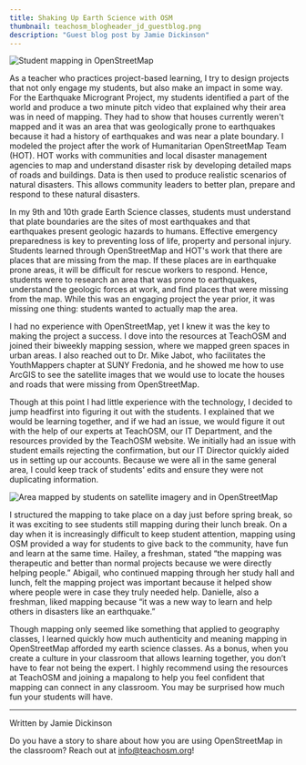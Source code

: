 ```yaml
---
title: Shaking Up Earth Science with OSM
thumbnail: teachosm_blogheader_jd_guestblog.png
description: "Guest blog post by Jamie Dickinson"
---
```

![Student mapping in OpenStreetMap](../../../assets/images/blog/teachosm_blogheader_jd_guestblog.png)

As a teacher who practices project-based learning, I try to design projects that not only engage my students, but also make an impact in some way.  For the Earthquake Microgrant Project, my students identified a part of the world and produce a two minute pitch video that explained why their area was in need of mapping. They had to show that houses currently weren't mapped and it was an area that was geologically prone to earthquakes because it had a history of earthquakes and was near a plate boundary. I modeled the project after the work of Humanitarian OpenStreetMap Team (HOT). HOT works with communities and local disaster management agencies to map and understand disaster risk by developing detailed maps of roads and buildings.  Data is then used to produce realistic scenarios of natural disasters.  This allows community leaders to better plan, prepare and respond to these natural disasters.

In my 9th and 10th grade Earth Science classes, students must understand that plate boundaries are the sites of most earthquakes and that earthquakes present geologic hazards to humans. Effective emergency preparedness is key to preventing loss of life, property and personal injury.  Students learned through OpenStreetMap and HOT's work that there are places that are missing from the map.  If these places are in earthquake prone areas, it will be difficult for rescue workers to respond. Hence, students were to research an area that was prone to earthquakes, understand the geologic forces at work, and find places that were missing from the map.  While this was an engaging project the year prior, it was missing one thing: students wanted to actually map the area.

I had no experience with OpenStreetMap, yet I knew it was the key to making the project a success.  I dove into the resources at TeachOSM and joined their biweekly mapping session, where we mapped green spaces in urban areas.  I also reached out to Dr. Mike Jabot, who facilitates the YouthMappers chapter at SUNY Fredonia, and he showed me how to use ArcGIS to see the satellite images that we would use to locate the houses and roads that were missing from OpenStreetMap.

Though at this point I had little experience with the technology, I decided to jump headfirst into figuring it out with the students.  I explained that we would be learning together, and if we had an issue, we would figure it out with the help of our experts at TeachOSM, our IT Department, and the resources provided by the TeachOSM website.  We initially had an issue with student emails rejecting the confirmation, but our IT Director quickly aided us in setting up our accounts.  Because we were all in the same general area, I could keep track of students' edits and ensure they were not duplicating information.  

![Area mapped by students on satellite imagery and in OpenStreetMap](../../../assets/images/blog/teachosm_2022-07_guestblog_pic2.png)

I structured the mapping to take place on a day just before spring break, so it was exciting to see students still mapping during their lunch break.  On a day when it is increasingly difficult to keep student attention, mapping using OSM provided a way for students to give back to the community, have fun and learn at the same time.  Hailey, a freshman, stated “the mapping was therapeutic and better than normal projects because we were directly helping people.”  Abigail, who continued mapping through her study hall and lunch, felt  the mapping project was important because it helped show where people were in case they truly needed help.  Danielle, also a freshman, liked mapping because “it was a new way to learn and help others in disasters like an earthquake.”

Though mapping only seemed like something that applied to geography classes, I learned quickly how much authenticity and meaning mapping in OpenStreetMap afforded my earth science classes.  As a bonus, when you create a culture in your classroom that allows learning together, you don’t have to fear not being the expert.  I highly recommend using the resources at TeachOSM and joining a mapalong to help you feel confident that mapping can connect in any classroom.  You may be surprised how much fun your students will have. 

---

Written by Jamie Dickinson

Do you have a story to share about how you are using OpenStreetMap in the classroom? Reach out at info@teachosm.org!
